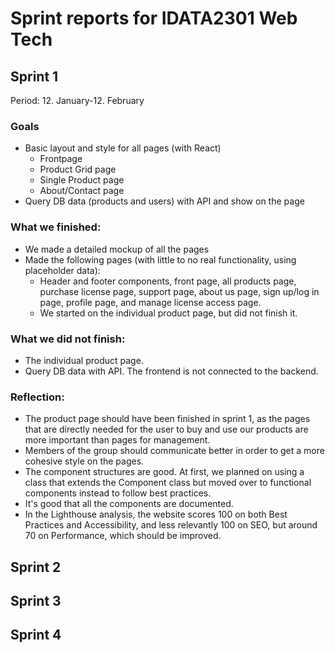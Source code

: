 # Sprint reports for IDATA2301 Web Tech

## Sprint 1
Period: 12. January-12. February
### Goals
- Basic layout and style for all pages (with React) 
	-   Frontpage 
	-   Product Grid page 
	-   Single Product page 
	-   About/Contact page 
-   Query DB data (products and users) with API and show on the page

### What we finished:
-   We made a detailed mockup of all the pages 
-   Made the following pages (with little to no real functionality, using placeholder data): 
	-   Header and footer components, front page, all products page, purchase license page, support page, about us page, sign up/log in page, profile page, and manage license access page. 
	-   We started on the individual product page, but did not finish it.

### What we did not finish:
-   The individual product page. 
-   Query DB data with API. The frontend is not connected to the backend.

### Reflection:
-   The product page should have been finished in sprint 1, as the pages that are directly needed for the user to buy and use our products are more important than pages for management.  
-   Members of the group should communicate better in order to get a more cohesive style on the pages. 
-   The component structures are good. At first, we planned on using a class that extends the Component class but moved over to functional components instead to follow best practices.  
-   It's good that all the components are documented.  
-   In the Lighthouse analysis, the website scores 100 on both Best Practices and Accessibility, and less relevantly 100 on SEO, but around 70 on Performance, which should be improved.



## Sprint 2

## Sprint 3

## Sprint 4